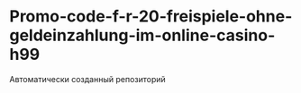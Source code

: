 # Promo-code-f-r-20-freispiele-ohne-geldeinzahlung-im-online-casino-h99
Автоматически созданный репозиторий
